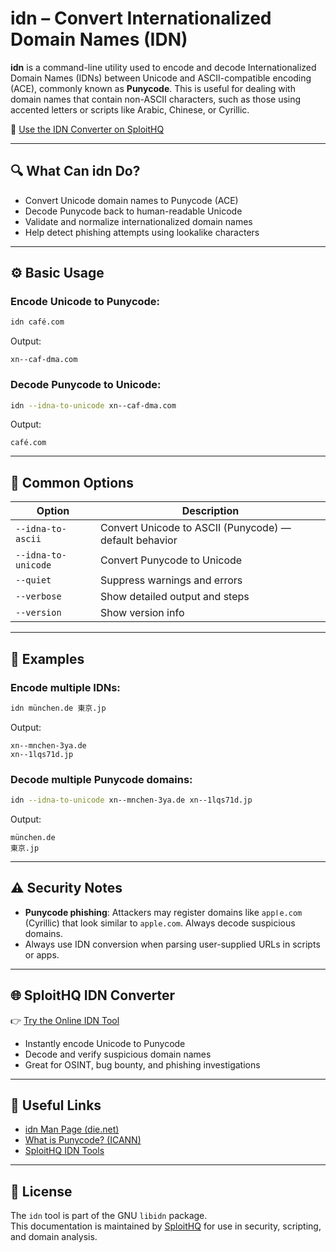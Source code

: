 # idn – Convert Internationalized Domain Names (IDN)

**idn** is a command-line utility used to encode and decode Internationalized Domain Names (IDNs) between Unicode and ASCII-compatible encoding (ACE), commonly known as **Punycode**. This is useful for dealing with domain names that contain non-ASCII characters, such as those using accented letters or scripts like Arabic, Chinese, or Cyrillic.

🔗 [Use the IDN Converter on SploitHQ](https://sploithq.com/idn)

---

## 🔍 What Can idn Do?

- Convert Unicode domain names to Punycode (ACE)
- Decode Punycode back to human-readable Unicode
- Validate and normalize internationalized domain names
- Help detect phishing attempts using lookalike characters

---

## ⚙️ Basic Usage

### Encode Unicode to Punycode:
```bash
idn café.com
```

Output:
```
xn--caf-dma.com
```

### Decode Punycode to Unicode:
```bash
idn --idna-to-unicode xn--caf-dma.com
```

Output:
```
café.com
```

---

## 🧰 Common Options

| Option                | Description                                               |
|-----------------------|-----------------------------------------------------------|
| `--idna-to-ascii`     | Convert Unicode to ASCII (Punycode) — default behavior     |
| `--idna-to-unicode`   | Convert Punycode to Unicode                               |
| `--quiet`             | Suppress warnings and errors                              |
| `--verbose`           | Show detailed output and steps                            |
| `--version`           | Show version info                                         |

---

## 🧪 Examples

### Encode multiple IDNs:
```bash
idn münchen.de 東京.jp
```

Output:
```
xn--mnchen-3ya.de
xn--1lqs71d.jp
```

### Decode multiple Punycode domains:
```bash
idn --idna-to-unicode xn--mnchen-3ya.de xn--1lqs71d.jp
```

Output:
```
münchen.de
東京.jp
```

---

## ⚠️ Security Notes

- **Punycode phishing**: Attackers may register domains like `аррӏе.com` (Cyrillic) that look similar to `apple.com`. Always decode suspicious domains.
- Always use IDN conversion when parsing user-supplied URLs in scripts or apps.

---

## 🌐 SploitHQ IDN Converter

👉 [Try the Online IDN Tool](https://sploithq.com/idn)

- Instantly encode Unicode to Punycode
- Decode and verify suspicious domain names
- Great for OSINT, bug bounty, and phishing investigations

---

## 🔗 Useful Links

- [idn Man Page (die.net)](https://linux.die.net/man/1/idn)
- [What is Punycode? (ICANN)](https://www.icann.org/resources/pages/punycode-2013-05-03-en)
- [SploitHQ IDN Tools](https://sploithq.com/idn)

---

## 📄 License

The `idn` tool is part of the GNU `libidn` package.  
This documentation is maintained by [SploitHQ](https://sploithq.com) for use in security, scripting, and domain analysis.
